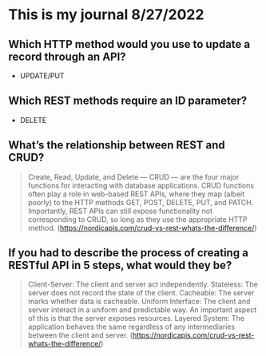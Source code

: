 # This is my journal 8/27/2022

## Which HTTP method would you use to update a record through an API?

- UPDATE/PUT

## Which REST methods require an ID parameter?

- DELETE

## What’s the relationship between REST and CRUD?

> Create, Read, Update, and Delete — CRUD — are the four major functions for interacting with database applications. CRUD functions often play a role in web-based REST APIs, where they map (albeit poorly) to the HTTP methods GET, POST, DELETE, PUT, and PATCH. Importantly, REST APIs can still expose functionality not corresponding to CRUD, so long as they use the appropriate HTTP method. (https://nordicapis.com/crud-vs-rest-whats-the-difference/)

## If you had to describe the process of creating a RESTful API in 5 steps, what would they be?

> Client-Server: The client and server act independently.
Stateless: The server does not record the state of the client.
Cacheable: The server marks whether data is cacheable.
Uniform Interface: The client and server interact in a uniform and predictable way. An important aspect of this is that the server exposes resources.
Layered System: The application behaves the same regardless of any intermediaries between the client and server. (https://nordicapis.com/crud-vs-rest-whats-the-difference/)